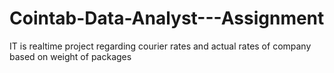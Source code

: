 # Cointab-Data-Analyst---Assignment
IT is realtime project regarding courier rates and actual rates of company based on weight of packages
